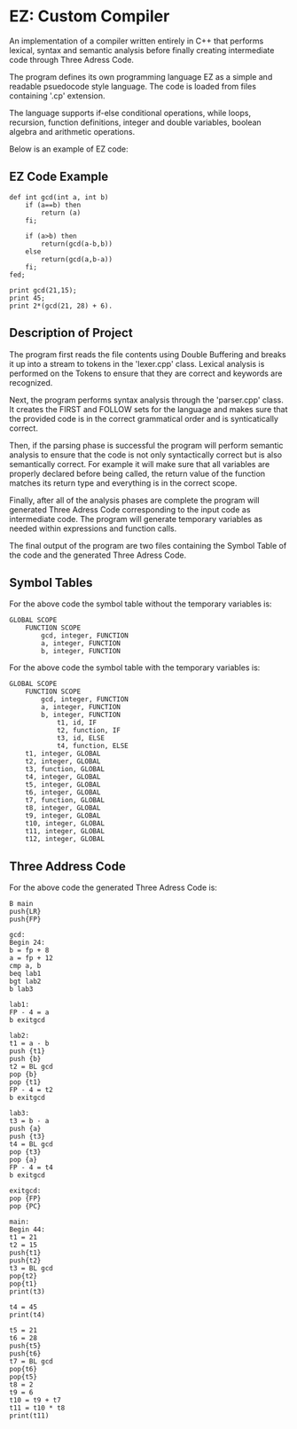 # EZ: Custom Compiler
 
An implementation of a compiler written entirely in C++ that performs lexical, syntax and semantic analysis before finally creating intermediate code through Three Adress Code. 

The program defines its own programming language EZ as a simple and readable psuedocode style language. The code is loaded from files containing '.cp' extension. 

The language supports if-else conditional operations, while loops, recursion, function definitions, integer and double variables, boolean algebra and arithmetic operations.

Below is an example of EZ code:

## EZ Code Example

```c++:
def int gcd(int a, int b)
    if (a==b) then
        return (a)
    fi;
    
    if (a>b) then
        return(gcd(a-b,b))
    else
        return(gcd(a,b-a))
    fi;
fed;

print gcd(21,15);
print 45;
print 2*(gcd(21, 28) + 6).
```

## Description of Project
The program first reads the file contents using Double Buffering and breaks it up into a stream to tokens in the 'lexer.cpp' class. Lexical analysis is performed on the Tokens to ensure that they are correct and keywords are recognized.

Next, the program performs syntax analysis through the 'parser.cpp' class. It creates the FIRST and FOLLOW sets for the language and makes sure that the provided code is in the correct grammatical order and is synticatically correct.

Then, if the parsing phase is successful the program will perform semantic analysis to ensure that the code is not only syntactically correct but is also semantically correct. For example it will make sure that all variables are properly declared before being called, the return value of the function matches its return type and everything is in the correct scope.

Finally, after all of the analysis phases are complete the program will generated Three Adress Code corresponding to the input code as intermediate code. The program will generate temporary variables as needed within expressions and function calls. 

The final output of the program are two files containing the Symbol Table of the code and the generated Three Adress Code.

## Symbol Tables
For the above code the symbol table without the temporary variables is:

```c++:
GLOBAL SCOPE
	FUNCTION SCOPE
		gcd, integer, FUNCTION
		a, integer, FUNCTION
		b, integer, FUNCTION
```

For the above code the symbol table with the temporary variables is:

```c++:
GLOBAL SCOPE
	FUNCTION SCOPE
		gcd, integer, FUNCTION
		a, integer, FUNCTION
		b, integer, FUNCTION
			t1, id, IF
			t2, function, IF
			t3, id, ELSE
			t4, function, ELSE
	t1, integer, GLOBAL
	t2, integer, GLOBAL
	t3, function, GLOBAL
	t4, integer, GLOBAL
	t5, integer, GLOBAL
	t6, integer, GLOBAL
	t7, function, GLOBAL
	t8, integer, GLOBAL
	t9, integer, GLOBAL
	t10, integer, GLOBAL
	t11, integer, GLOBAL
	t12, integer, GLOBAL
 ```

## Three Address Code
For the above code the generated Three Adress Code is:
```c++:
B main
push{LR}
push{FP}

gcd:
Begin 24: 
b = fp + 8
a = fp + 12
cmp a, b
beq lab1
bgt lab2
b lab3

lab1:
FP - 4 = a
b exitgcd

lab2:
t1 = a - b 
push {t1}
push {b}
t2 = BL gcd
pop {b}
pop {t1}
FP - 4 = t2
b exitgcd

lab3:
t3 = b - a 
push {a}
push {t3}
t4 = BL gcd
pop {t3}
pop {a}
FP - 4 = t4
b exitgcd

exitgcd:
pop {FP}
pop {PC}

main: 
Begin 44: 
t1 = 21 
t2 = 15 
push{t1}
push{t2}
t3 = BL gcd
pop{t2}
pop{t1}
print(t3)

t4 = 45 
print(t4)

t5 = 21 
t6 = 28 
push{t5}
push{t6}
t7 = BL gcd
pop{t6}
pop{t5}
t8 = 2 
t9 = 6 
t10 = t9 + t7 
t11 = t10 * t8
print(t11)
```
